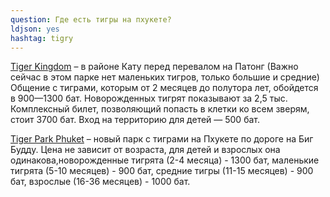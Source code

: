 ```yaml
---
question: Где есть тигры на пхукете?  
ldjson: yes
hashtag: tigry
---
```



  [Tiger Kingdom](https://goo.gl/maps/xtmfuT2qSdP6z7QW9) – в районе Кату перед перевалом на Патонг (Важно сейчас в этом парке нет маленьких тигров, только большие и средние) Общение с тиграми, которым от 2 месяцев до полутора лет, обойдется в 900—1300 бат. Новорожденных тигрят показывают за 2,5 тыс. Комплексный билет, позволяющий попасть в клетки ко всем зверям, стоит 3700 бат. Вход на территорию для детей — 500 бат.

  [Tiger Park Phuket](https://g.page/tigerparkphuket?share) – новый парк с тиграми на Пхукете по дороге на Биг Будду. Цена не зависит от возраста, для детей и взрослых она одинакова,новорожденные тигрята (2-4 месяца) - 1300 бат, маленькие тигрята (5-10 месяцев) - 900 бат, средние тигры (11-15 месяцев) - 900 бат, взрослые (16-36 месяцев) - 1000 бат.
